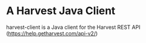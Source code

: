 # A Harvest Java Client

harvest-client is a Java client for the Harvest REST API (https://help.getharvest.com/api-v2/)

